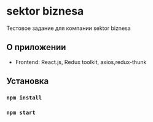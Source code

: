 # sektor biznesa
Тестовое задание для компании sektor biznesa

## О приложении
- Frontend: React.js, Redux toolkit, axios,redux-thunk

## Установка
### `npm install`
### `npm start`
